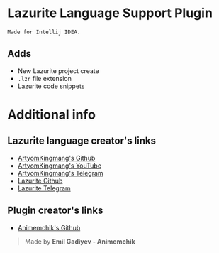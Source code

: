# Lazurite Language Support Plugin

`Made for Intellij IDEA.`

## Adds
- New Lazurite project create
- `.lzr` file extension
- Lazurite code snippets

# Additional info
## Lazurite language creator's links
- [ArtyomKingmang's Github](https://github.com/ArtyomKingmang)
- [ArtyomKingmang's YouTube](https://www.youtube.com/@kingmang_it)
- [ArtyomKingmang's Telegram](https://t.me/kingmangapps)
- [Lazurite Github](https://github.com/ArtyomKingmang/Lazurite)
- [Lazurite Telegram](https://t.me/lazuritelang)
## Plugin creator's links
- [Animemchik's Github](https://github.com/Animemchik)

> Made by **Emil Gadiyev - Animemchik**
